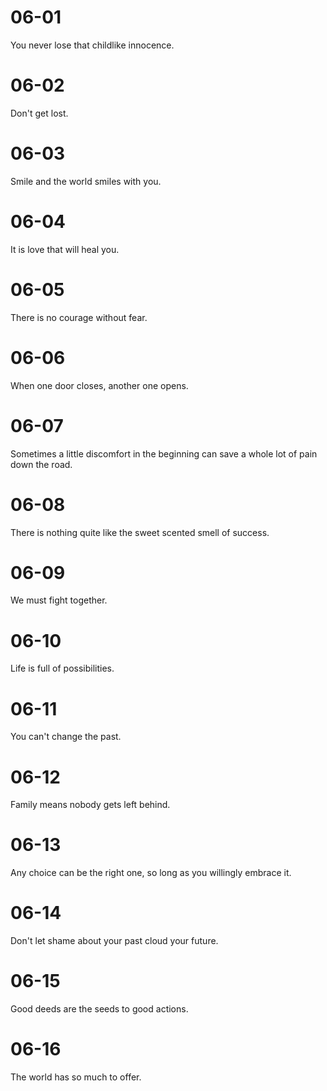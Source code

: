 # 06-01

You never lose that childlike innocence.

# 06-02

Don't get lost.

# 06-03

Smile and the world smiles with you.

# 06-04

It is love that will heal you.

# 06-05

There is no courage without fear.

# 06-06

When one door closes, another one opens.

# 06-07

Sometimes a little discomfort in the beginning can save a whole lot of pain down the road.

# 06-08

There is nothing quite like the sweet scented smell of success.

# 06-09

We must fight together.

# 06-10

Life is full of possibilities.

# 06-11

You can't change the past.

# 06-12

Family means nobody gets left behind.

# 06-13

Any choice can be the right one, so long as you willingly embrace it.

# 06-14

Don't let shame about your past cloud your future.

# 06-15

Good deeds are the seeds to good actions.

# 06-16

The world has so much to offer.
